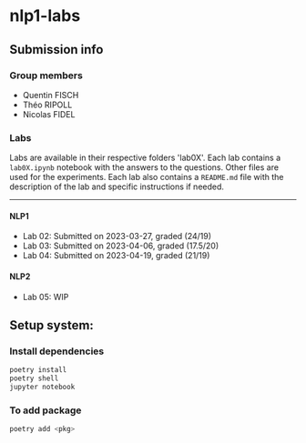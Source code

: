 # nlp1-labs

## Submission info

### Group members
- Quentin FISCH
- Théo RIPOLL
- Nicolas FIDEL

### Labs

Labs are available in their respective folders 'lab0X'. Each lab contains a `lab0X.ipynb` notebook with the answers to the questions. Other files are used for the experiments. Each lab also contains a `README.md` file with the description of the lab and specific instructions if needed.

----------------
#### NLP1
- Lab 02: Submitted on 2023-03-27, graded (24/19)
- Lab 03: Submitted on 2023-04-06, graded (17.5/20)
- Lab 04: Submitted on 2023-04-19, graded (21/19)

#### NLP2
- Lab 05: WIP

## Setup system:

### Install dependencies

```bash
poetry install
poetry shell
jupyter notebook
```

### To add package
```bash
poetry add <pkg>
```
